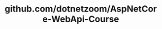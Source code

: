 ---
layout: post
title: github.com/dotnetzoom/AspNetCore-WebApi-Course
categories: link
tags: [انگلیسی, گیت‌هاب, برنامه‌نویسی]
---